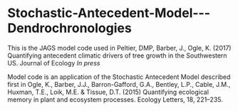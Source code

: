 # Stochastic-Antecedent-Model---Dendrochronologies
This is the JAGS model code used in 
Peltier, DMP, Barber, J., Ogle, K. (2017) Quantifying antecedent climatic drivers of 
tree growth in the Southwestern US. Journal of Ecology <i>In press</i>

Model code is an application of the Stochastic Antecedent Model described first in 
Ogle, K., Barber, J.J., Barron-Gafford, G.A., Bentley, L.P., Cable, J.M., Huxman, T.E., Loik, M.E. & Tissue, D.T. (2015) Quantifying ecological memory in plant and ecosystem processes. Ecology Letters, 18, 221–235.
